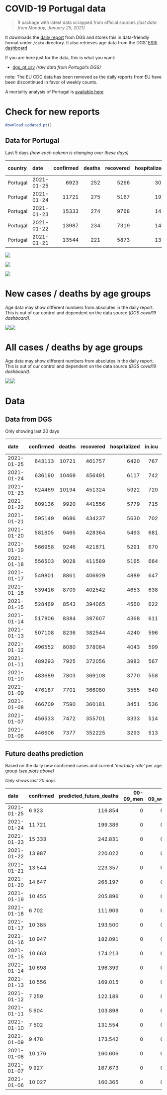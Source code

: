 COVID-19 Portugal data
================

> R package with latest data scrapped from official sources *(last data
> from Monday, January 25, 2021)*

It downloads the [daily
report](https://covid19.min-saude.pt/relatorio-de-situacao/) from DGS
and stores this in data-friendly format under `/data` directory. It also
retrieves age data from the DGS’ [ESRI
dashboard](https://covid19.min-saude.pt/ponto-de-situacao-atual-em-portugal/)

If you are here just for the data, this is what you want:

  - [dgs\_pt.csv](raw/master/data/dgs_pt.csv) *(raw data from Portugal’s
    DGS)*

note: The EU CDC data has been removed as the daily reports from EU have
been discontinued in favor of weekly counts.

A mortality analysis of Portugal is [available
here](https://averissimo.github.io/covid19-analysis/mortality.html)

# Check for new reports

``` r
download.updated.pt()
```

## Data for Portugal

Last 5 days *(how each column is changing over these days)*

| country  | date       | confirmed | deaths | recovered | hospitalized | in.icu | confirmed\_m\_00-09 | confirmed\_w\_00-09 | confirmed\_m\_10-19 | confirmed\_w\_10-19 | confirmed\_m\_20-29 | confirmed\_w\_20-29 | confirmed\_m\_30-39 | confirmed\_w\_30-39 | confirmed\_m\_40-49 | confirmed\_w\_40-49 | confirmed\_m\_50-59 | confirmed\_w\_50-59 | confirmed\_m\_60-69 | confirmed\_w\_60-69 | confirmed\_m\_70-79 | confirmed\_w\_70-79 | confirmed\_m\_80+ | confirmed\_w\_80+ | death\_m\_00-09 | death\_w\_00-09 | death\_m\_10-19 | death\_w\_10-19 | death\_m\_20-29 | death\_w\_20-29 | death\_m\_30-39 | death\_w\_30-39 | death\_m\_40-49 | death\_w\_40-49 | death\_m\_50-59 | death\_w\_50-59 | death\_m\_60-69 | death\_w\_60-69 | death\_m\_70-79 | death\_w\_70-79 | death\_m\_80+ | death\_w\_80+ |
| :------- | :--------- | --------: | -----: | --------: | -----------: | -----: | ------------------: | ------------------: | ------------------: | ------------------: | ------------------: | ------------------: | ------------------: | ------------------: | ------------------: | ------------------: | ------------------: | ------------------: | ------------------: | ------------------: | ------------------: | ------------------: | ----------------: | ----------------: | --------------: | --------------: | --------------: | --------------: | --------------: | --------------: | --------------: | --------------: | --------------: | --------------: | --------------: | --------------: | --------------: | --------------: | --------------: | --------------: | ------------: | ------------: |
| Portugal | 2021-01-25 |      6923 |    252 |      5266 |          303 |     25 |                 249 |                 249 |                 343 |                 358 |                 410 |                 458 |                 428 |                 519 |                 522 |                 640 |                 453 |                 557 |                 355 |                 363 |                 240 |                 246 |               212 |               320 |               0 |               0 |               0 |               0 |               0 |               0 |               0 |               0 |               0 |               1 |               4 |               1 |              25 |               5 |              37 |              13 |            70 |            96 |
| Portugal | 2021-01-24 |     11721 |    275 |      5167 |          195 |     22 |                 409 |                 356 |                 603 |                 601 |                 676 |                 830 |                 740 |                 809 |                 906 |                1161 |                 779 |                 952 |                 575 |                 629 |                 332 |                 383 |               357 |               620 |               0 |               0 |               0 |               0 |               0 |               0 |               0 |               0 |               0 |               1 |               4 |               1 |              15 |               8 |              38 |              23 |            83 |           102 |
| Portugal | 2021-01-23 |     15333 |    274 |      9768 |          143 |      5 |                 460 |                 497 |                 835 |                 784 |                 909 |                1013 |                 947 |                1205 |                1213 |                1453 |                1027 |                1336 |                 760 |                 800 |                 465 |                 477 |               397 |               755 |               0 |               0 |               0 |               0 |               0 |               0 |               0 |               0 |               1 |               0 |               7 |               1 |              23 |               6 |              41 |              20 |            82 |            93 |
| Portugal | 2021-01-22 |     13987 |    234 |      7319 |          149 |     13 |                 472 |                 442 |                 783 |                 716 |                 851 |                 962 |                 896 |                1089 |                1075 |                1320 |                 947 |                1159 |                 622 |                 720 |                 404 |                 461 |               350 |               715 |               0 |               0 |               0 |               0 |               0 |               0 |               0 |               0 |               1 |               0 |               1 |               0 |              12 |               4 |              36 |              17 |            76 |            87 |
| Portugal | 2021-01-21 |     13544 |    221 |      5873 |          137 |     21 |                 445 |                 429 |                 756 |                 703 |                 783 |                 885 |                 835 |                1016 |                1039 |                1353 |                 911 |                1143 |                 638 |                 704 |                 403 |                 423 |               402 |               671 |               0 |               0 |               0 |               0 |               0 |               0 |               0 |               1 |               1 |               0 |               7 |               1 |              14 |               5 |              28 |              19 |            59 |            86 |

![](README_files/figure-gfm/totals-1.svg)<!-- -->

![](README_files/figure-gfm/differential-1.svg)<!-- -->

![](README_files/figure-gfm/differential_7days-1.svg)<!-- -->

# New cases / deaths by age groups

Age data may show different numbers from absolutes in the daily report.
This is out of our control and dependent on the data source *(DGS
covid19 dashboard)*.

![](README_files/figure-gfm/new_cases_deaths-1.svg)<!-- -->![](README_files/figure-gfm/new_cases_deaths-2.svg)<!-- -->

# All cases / deaths by age groups

Age data may show different numbers from absolutes in the daily report.
This is out of our control and dependent on the data source *(DGS
covid19 dashboard)*.

![](README_files/figure-gfm/total_cases_deaths-1.svg)<!-- -->![](README_files/figure-gfm/total_cases_deaths-2.svg)<!-- -->

# Data

## Data from DGS

Only showing last 20 days

| date       | confirmed | deaths | recovered | hospitalized | in.icu | confirmed\_m\_00-09 | confirmed\_w\_00-09 | confirmed\_m\_10-19 | confirmed\_w\_10-19 | confirmed\_m\_20-29 | confirmed\_w\_20-29 | confirmed\_m\_30-39 | confirmed\_w\_30-39 | confirmed\_m\_40-49 | confirmed\_w\_40-49 | confirmed\_m\_50-59 | confirmed\_w\_50-59 | confirmed\_m\_60-69 | confirmed\_w\_60-69 | confirmed\_m\_70-79 | confirmed\_w\_70-79 | confirmed\_m\_80+ | confirmed\_w\_80+ | death\_m\_00-09 | death\_w\_00-09 | death\_m\_10-19 | death\_w\_10-19 | death\_m\_20-29 | death\_w\_20-29 | death\_m\_30-39 | death\_w\_30-39 | death\_m\_40-49 | death\_w\_40-49 | death\_m\_50-59 | death\_w\_50-59 | death\_m\_60-69 | death\_w\_60-69 | death\_m\_70-79 | death\_w\_70-79 | death\_m\_80+ | death\_w\_80+ |
| :--------- | --------: | -----: | --------: | -----------: | -----: | ------------------: | ------------------: | ------------------: | ------------------: | ------------------: | ------------------: | ------------------: | ------------------: | ------------------: | ------------------: | ------------------: | ------------------: | ------------------: | ------------------: | ------------------: | ------------------: | ----------------: | ----------------: | --------------: | --------------: | --------------: | --------------: | --------------: | --------------: | --------------: | --------------: | --------------: | --------------: | --------------: | --------------: | --------------: | --------------: | --------------: | --------------: | ------------: | ------------: |
| 2021-01-25 |    643113 |  10721 |    461757 |         6420 |    767 |               17843 |               17186 |               29777 |               30171 |               44246 |               50652 |               42732 |               51428 |               46871 |               60180 |               41268 |               53264 |               30542 |               32912 |               19457 |               21920 |             17340 |             35129 |               0 |               1 |               1 |               1 |               5 |               3 |              12 |              12 |              59 |              31 |             199 |              76 |             650 |             257 |            1393 |             807 |          3270 |          3944 |
| 2021-01-24 |    636190 |  10469 |    456491 |         6117 |    742 |               17594 |               16937 |               29434 |               29813 |               43836 |               50194 |               42304 |               50909 |               46349 |               59540 |               40815 |               52707 |               30187 |               32549 |               19217 |               21674 |             17128 |             34809 |               0 |               1 |               1 |               1 |               5 |               3 |              12 |              12 |              59 |              30 |             195 |              75 |             625 |             252 |            1356 |             794 |          3200 |          3848 |
| 2021-01-23 |    624469 |  10194 |    451324 |         5922 |    720 |               17185 |               16581 |               28831 |               29212 |               43160 |               49364 |               41564 |               50100 |               45443 |               58379 |               40036 |               51755 |               29612 |               31920 |               18885 |               21291 |             16771 |             34189 |               0 |               1 |               1 |               1 |               5 |               3 |              12 |              12 |              59 |              29 |             191 |              74 |             610 |             244 |            1318 |             771 |          3117 |          3746 |
| 2021-01-22 |    609136 |   9920 |    441556 |         5779 |    715 |               16725 |               16084 |               27996 |               28428 |               42251 |               48351 |               40617 |               48895 |               44230 |               56926 |               39009 |               50419 |               28852 |               31120 |               18420 |               20814 |             16374 |             33434 |               0 |               1 |               1 |               1 |               5 |               3 |              12 |              12 |              58 |              29 |             184 |              73 |             587 |             238 |            1277 |             751 |          3035 |          3653 |
| 2021-01-21 |    595149 |   9686 |    434237 |         5630 |    702 |               16253 |               15642 |               27213 |               27712 |               41400 |               47389 |               39721 |               47806 |               43155 |               55606 |               38062 |               49260 |               28230 |               30400 |               18016 |               20353 |             16024 |             32719 |               0 |               1 |               1 |               1 |               5 |               3 |              12 |              12 |              57 |              29 |             183 |              73 |             575 |             234 |            1241 |             734 |          2959 |          3566 |
| 2021-01-20 |    581605 |   9465 |    428364 |         5493 |    681 |               15808 |               15213 |               26457 |               27009 |               40617 |               46504 |               38886 |               46790 |               42116 |               54253 |               37151 |               48117 |               27592 |               29696 |               17613 |               19930 |             15622 |             32048 |               0 |               1 |               1 |               1 |               5 |               3 |              12 |              11 |              56 |              29 |             176 |              72 |             561 |             229 |            1213 |             715 |          2900 |          3480 |
| 2021-01-19 |    566958 |   9246 |    421871 |         5291 |    670 |               15385 |               14819 |               25716 |               26302 |               39770 |               45542 |               37960 |               45585 |               40996 |               52820 |               36193 |               46914 |               26907 |               28953 |               17149 |               19404 |             15150 |             31211 |               0 |               1 |               1 |               1 |               4 |               3 |              11 |              11 |              54 |              28 |             172 |              71 |             548 |             225 |            1191 |             692 |          2826 |          3407 |
| 2021-01-18 |    556503 |   9028 |    411589 |         5165 |    664 |               15132 |               14541 |               25258 |               25868 |               39168 |               44845 |               37323 |               44765 |               40187 |               51822 |               35507 |               46013 |               26344 |               28410 |               16800 |               19052 |             14826 |             30463 |               0 |               1 |               1 |               1 |               4 |               3 |               9 |              11 |              54 |              28 |             168 |              68 |             537 |             220 |            1159 |             682 |          2764 |          3318 |
| 2021-01-17 |    549801 |   8861 |    406929 |         4889 |    647 |               14909 |               14318 |               24887 |               25534 |               38737 |               44378 |               36904 |               44231 |               39693 |               51206 |               35806 |               45499 |               26002 |               28072 |               16579 |               18838 |             14640 |             30109 |               0 |               1 |               1 |               1 |               3 |               3 |               9 |               9 |              54 |              27 |             167 |              66 |             530 |             215 |            1142 |             677 |          2702 |          3254 |
| 2021-01-16 |    539416 |   8709 |    402542 |         4653 |    638 |               14546 |               13994 |               24342 |               24994 |               38146 |               43649 |               36284 |               43486 |               38925 |               50221 |               34496 |               44686 |               25519 |               27481 |               16252 |               18511 |             14349 |             29407 |               0 |               1 |               1 |               1 |               3 |               3 |               9 |               8 |              54 |              27 |             165 |              65 |             524 |             212 |            1116 |             664 |          2654 |          3202 |
| 2021-01-15 |    528469 |   8543 |    394065 |         4560 |    622 |               14197 |               13662 |               23749 |               24359 |               37445 |               42867 |               35633 |               42656 |               38109 |               49193 |               33768 |               43779 |               25013 |               26959 |               15889 |               18129 |             14050 |             28838 |               0 |               1 |               1 |               1 |               3 |               3 |               9 |               7 |              53 |              27 |             160 |              65 |             211 |             209 |            1096 |             649 |          2602 |          3146 |
| 2021-01-14 |    517806 |   8384 |    387607 |         4368 |    611 |               13843 |               13321 |               23240 |               23790 |               36694 |               42134 |               34952 |               41868 |               37333 |               48183 |               33046 |               42892 |               24526 |               26465 |               15540 |               17753 |             13774 |             28283 |               0 |               1 |               1 |               1 |               3 |               3 |               9 |               7 |              52 |              27 |             157 |              65 |             504 |             203 |            1074 |             638 |          2560 |          3079 |
| 2021-01-13 |    507108 |   8236 |    382544 |         4240 |    596 |               13524 |               12998 |               22723 |               23308 |               36004 |               41364 |               34299 |               41072 |               36554 |               47163 |               32376 |               41999 |               23978 |               25933 |               15208 |               17353 |             13428 |             27657 |               0 |               1 |               1 |               1 |               3 |               3 |               9 |               7 |              49 |              26 |             155 |              64 |             490 |             197 |            1060 |             618 |          2522 |          3030 |
| 2021-01-12 |    496552 |   8080 |    378084 |         4043 |    599 |               13225 |               12699 |               22215 |               22816 |               35334 |               40545 |               33562 |               40252 |               35833 |               46145 |               31709 |               41096 |               23419 |               25372 |               14899 |               16989 |             13169 |             27106 |               0 |               1 |               1 |               1 |               3 |               3 |               8 |               7 |              47 |              26 |             151 |              63 |             480 |             195 |            1048 |             609 |          2465 |          2972 |
| 2021-01-11 |    489293 |   7925 |    372056 |         3983 |    567 |               13047 |               12551 |               21875 |               22477 |               34851 |               39947 |               33094 |               39700 |               35330 |               45504 |               31217 |               40522 |               23007 |               24937 |               14644 |               16701 |             12974 |             26751 |               0 |               1 |               1 |               1 |               3 |               3 |               8 |               7 |              46 |              26 |             147 |              63 |             469 |             189 |            1035 |             597 |          2422 |          2907 |
| 2021-01-10 |    483689 |   7803 |    369108 |         3770 |    558 |               12880 |               12414 |               21620 |               22205 |               34458 |               39500 |               32757 |               39266 |               34935 |               45014 |               30872 |               40073 |               22735 |               24621 |               14479 |               16506 |             12802 |             26387 |               0 |               1 |               1 |               1 |               3 |               3 |               8 |               7 |              45 |              26 |             145 |              63 |             459 |             185 |            1018 |             583 |          2392 |          2863 |
| 2021-01-09 |    476187 |   7701 |    366080 |         3555 |    540 |               12647 |               12217 |               21262 |               21849 |               33921 |               38926 |               32264 |               38695 |               34407 |               44397 |               30384 |               39470 |               22375 |               24202 |               14251 |               16237 |             12611 |             25908 |               0 |               1 |               1 |               1 |               3 |               3 |               8 |               7 |              44 |              26 |             144 |              61 |             455 |             183 |            1001 |             577 |          2358 |          2828 |
| 2021-01-08 |    466709 |   7590 |    360181 |         3451 |    536 |               12415 |               11994 |               20815 |               21370 |               33240 |               38182 |               31634 |               37996 |               33764 |               43539 |               29790 |               38746 |               21907 |               23678 |               13945 |               15886 |             12330 |             25320 |               0 |               1 |               1 |               1 |               3 |               3 |               8 |               7 |              44 |              24 |             143 |              60 |             447 |             179 |             982 |             569 |          2328 |          2790 |
| 2021-01-07 |    456533 |   7472 |    355701 |         3333 |    514 |               12156 |               11738 |               20316 |               20856 |               32460 |               37329 |               30926 |               37213 |               33050 |               42658 |               29139 |               37923 |               21406 |               23143 |               13666 |               15529 |             12089 |             24777 |               0 |               1 |               1 |               1 |               3 |               3 |               8 |               7 |              41 |              22 |             141 |              58 |             441 |             179 |             963 |             563 |          2294 |          2746 |
| 2021-01-06 |    446606 |   7377 |    352225 |         3293 |    513 |               11918 |               11504 |               19820 |               20354 |               31750 |               36512 |               30272 |               36412 |               32352 |               41737 |               28524 |               37106 |               20951 |               22640 |               13405 |               15167 |             11806 |             24219 |               0 |               1 |               1 |               1 |               3 |               3 |               8 |               7 |              40 |              22 |             139 |              58 |             437 |             178 |             945 |             556 |          2270 |          2708 |

## Future deaths prediction

Based on the daily new confirmed cases and current *‘mortality rate’*
per age group *(see plots above)*

*Only shows last 20 days*

| date       | confirmed | predicted\_future\_deaths | 00-09\_men | 00-09\_women | 10-19\_men | 10-19\_women | 20-29\_men | 20-29\_women | 30-39\_men | 30-39\_women | 40-49\_men | 40-49\_women | 50-59\_men | 50-59\_women | 60-69\_men | 60-69\_women | 70-79\_men | 70-79\_women | 80+\_men | 80+\_women |
| :--------- | :-------- | ------------------------: | ---------: | -----------: | ---------: | -----------: | ---------: | -----------: | ---------: | -----------: | ---------: | -----------: | ---------: | -----------: | ---------: | -----------: | ---------: | -----------: | -------: | ---------: |
| 2021-01-25 | 6 923     |                   116.854 |          0 |        0.014 |      0.012 |        0.012 |      0.046 |        0.027 |      0.120 |        0.121 |      0.657 |        0.330 |      2.184 |        0.795 |      7.555 |        2.835 |     17.183 |        9.057 |   39.979 |     35.927 |
| 2021-01-24 | 11 721    |                   199.386 |          0 |        0.021 |      0.020 |        0.020 |      0.076 |        0.049 |      0.208 |        0.189 |      1.140 |        0.598 |      3.756 |        1.358 |     12.237 |        4.912 |     23.769 |       14.100 |   67.324 |     69.609 |
| 2021-01-23 | 15 333    |                   242.831 |          0 |        0.029 |      0.028 |        0.026 |      0.103 |        0.060 |      0.266 |        0.281 |      1.527 |        0.748 |      4.952 |        1.906 |     16.174 |        6.247 |     33.291 |       17.561 |   74.867 |     84.765 |
| 2021-01-22 | 13 987    |                   220.022 |          0 |        0.026 |      0.026 |        0.024 |      0.096 |        0.057 |      0.252 |        0.254 |      1.353 |        0.680 |      4.567 |        1.654 |     13.238 |        5.622 |     28.924 |       16.972 |   66.003 |     80.274 |
| 2021-01-21 | 13 544    |                   223.357 |          0 |        0.025 |      0.025 |        0.023 |      0.088 |        0.052 |      0.234 |        0.237 |      1.308 |        0.697 |      4.393 |        1.631 |     13.578 |        5.497 |     28.852 |       15.573 |   75.810 |     75.334 |
| 2021-01-20 | 14 647    |                   265.197 |          0 |        0.023 |      0.025 |        0.023 |      0.096 |        0.057 |      0.260 |        0.281 |      1.410 |        0.738 |      4.620 |        1.717 |     14.578 |        5.802 |     33.220 |       19.365 |   89.010 |     93.972 |
| 2021-01-19 | 10 455    |                   205.896 |          0 |        0.016 |      0.015 |        0.014 |      0.068 |        0.041 |      0.179 |        0.191 |      1.018 |        0.514 |      3.308 |        1.286 |     11.982 |        4.240 |     24.986 |       12.959 |   61.100 |     83.979 |
| 2021-01-18 | 6 702     |                   111.909 |          0 |        0.013 |      0.012 |        0.011 |      0.049 |        0.028 |      0.118 |        0.125 |      0.622 |        0.317 |      1.442 |        0.733 |      7.279 |        2.639 |     15.822 |        7.879 |   35.076 |     39.744 |
| 2021-01-17 | 10 385    |                   193.500 |          0 |        0.019 |      0.018 |        0.018 |      0.067 |        0.043 |      0.174 |        0.174 |      0.967 |        0.507 |      6.317 |        1.160 |     10.279 |        4.615 |     23.411 |       12.039 |   54.877 |     78.815 |
| 2021-01-16 | 10 947    |                   182.091 |          0 |        0.019 |      0.020 |        0.021 |      0.079 |        0.046 |      0.183 |        0.194 |      1.027 |        0.530 |      3.511 |        1.294 |     10.769 |        4.076 |     25.989 |       14.064 |   56.386 |     63.883 |
| 2021-01-15 | 10 663    |                   174.213 |          0 |        0.020 |      0.017 |        0.019 |      0.085 |        0.043 |      0.191 |        0.184 |      0.977 |        0.520 |      3.482 |        1.266 |     10.364 |        3.857 |     24.986 |       13.843 |   52.048 |     62.311 |
| 2021-01-14 | 10 698    |                   196.399 |          0 |        0.019 |      0.017 |        0.016 |      0.078 |        0.046 |      0.183 |        0.186 |      0.981 |        0.525 |      3.231 |        1.274 |     11.663 |        4.154 |     23.769 |       14.726 |   65.249 |     70.282 |
| 2021-01-13 | 10 556    |                   169.015 |          0 |        0.017 |      0.017 |        0.016 |      0.076 |        0.049 |      0.207 |        0.191 |      0.908 |        0.524 |      3.216 |        1.288 |     11.897 |        4.381 |     22.122 |       13.401 |   48.843 |     61.862 |
| 2021-01-12 | 7 259     |                   122.189 |          0 |        0.009 |      0.011 |        0.011 |      0.055 |        0.035 |      0.131 |        0.129 |      0.633 |        0.330 |      2.372 |        0.819 |      8.768 |        3.397 |     18.256 |       10.603 |   36.773 |     39.857 |
| 2021-01-11 | 5 604     |                   103.898 |          0 |        0.008 |      0.009 |        0.009 |      0.044 |        0.026 |      0.095 |        0.101 |      0.497 |        0.252 |      1.664 |        0.641 |      5.789 |        2.468 |     11.813 |        7.179 |   32.436 |     40.867 |
| 2021-01-10 | 7 502     |                   131.554 |          0 |        0.011 |      0.012 |        0.012 |      0.061 |        0.034 |      0.138 |        0.133 |      0.665 |        0.318 |      2.353 |        0.860 |      7.662 |        3.272 |     16.323 |        9.903 |   36.019 |     53.778 |
| 2021-01-09 | 9 478     |                   173.542 |          0 |        0.013 |      0.015 |        0.016 |      0.077 |        0.044 |      0.177 |        0.163 |      0.809 |        0.442 |      2.864 |        1.033 |      9.960 |        4.092 |     21.908 |       12.922 |   52.991 |     66.016 |
| 2021-01-08 | 10 176    |                   160.606 |          0 |        0.015 |      0.017 |        0.017 |      0.088 |        0.051 |      0.199 |        0.183 |      0.899 |        0.454 |      3.139 |        1.174 |     10.662 |        4.178 |     19.975 |       13.143 |   45.448 |     60.964 |
| 2021-01-07 | 9 927     |                   167.673 |          0 |        0.014 |      0.017 |        0.017 |      0.080 |        0.048 |      0.184 |        0.187 |      0.879 |        0.474 |      2.966 |        1.166 |      9.683 |        3.928 |     18.686 |       13.327 |   53.369 |     62.648 |
| 2021-01-06 | 10 027    |                   160.365 |          0 |        0.015 |      0.017 |        0.016 |      0.079 |        0.052 |      0.194 |        0.193 |      0.944 |        0.446 |      3.081 |        1.183 |     10.109 |        3.975 |     20.547 |       11.891 |   52.048 |     55.575 |
